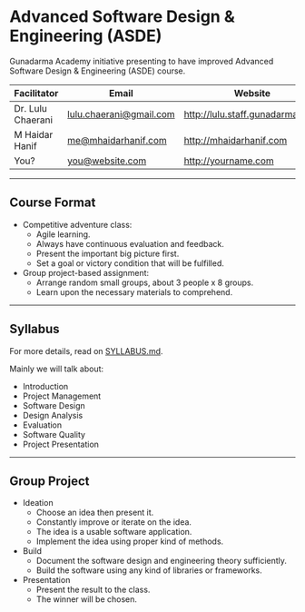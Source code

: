 # Advanced Software Design & Engineering (ASDE)

Gunadarma Academy initiative presenting to have improved Advanced Software Design & Engineering (ASDE) course.

| Facilitator       | Email                   | Website |
|-------------------|-------------------------|---------|
| Dr. Lulu Chaerani | lulu.chaerani@gmail.com | http://lulu.staff.gunadarma.ac.id
| M Haidar Hanif    | me@mhaidarhanif.com     | http://mhaidarhanif.com
| You?              | you@website.com         | http://yourname.com

---

## Course Format

+ Competitive adventure class:
  + Agile learning.
  + Always have continuous evaluation and feedback.
  + Present the important big picture first.
  + Set a goal or victory condition that will be fulfilled.
+ Group project-based assignment:
  + Arrange random small groups, about 3 people x 8 groups.
  + Learn upon the necessary materials to comprehend.

---

## Syllabus

For more details, read on [SYLLABUS.md](SYLLABUS.md).

Mainly we will talk about:  
+ Introduction
+ Project Management
+ Software Design
+ Design Analysis
+ Evaluation
+ Software Quality
+ Project Presentation

---

## Group Project

+ Ideation
  + Choose an idea then present it.
  + Constantly improve or iterate on the idea.
  + The idea is a usable software application.
  + Implement the idea using proper kind of methods.
+ Build
  + Document the software design and engineering theory sufficiently.
  + Build the software using any kind of libraries or frameworks.
+ Presentation
  + Present the result to the class.
  + The winner will be chosen.
